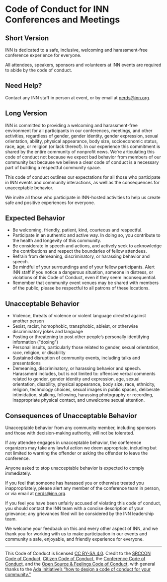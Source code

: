 # Code of Conduct for INN Conferences and Meetings

## Short Version

INN is dedicated to a safe, inclusive, welcoming and harassment-free conference experience for everyone.

All attendees, speakers, sponsors and volunteers at INN events are required to abide by the code of conduct.

## Need Help?

Contact any INN staff in person at event, or by email at nerds@inn.org.

## Long Version

INN is committed to providing a welcoming and harassment-free environment for all participants in our conferences, meetings, and other activities, regardless of gender, gender identity, gender expression, sexual orientation, ability, physical appearance, body size, socioeconomic status, race, age, or religion (or lack thereof). In our experience this commitment is shared by the entire community of nonprofit news. We’re articulating this code of conduct not because we expect bad behavior from members of our community but because we believe a clear code of conduct is a necessary part of building a respectful community space.

This code of conduct outlines our expectations for all those who participate in INN events and community interactions, as well as the consequences for unacceptable behavior.

We invite all those who participate in INN-hosted activities to help us create safe and positive experiences for everyone.

## Expected Behavior

- Be welcoming, friendly, patient, kind, courteous and respectful.
- Participate in an authentic and active way. In doing so, you contribute to the health and longevity of this community.
- Be considerate in speech and actions, and actively seek to acknowledge the contributions and respect the boundaries of fellow attendees.
- Refrain from demeaning, discriminatory, or harassing behavior and speech.
- Be mindful of your surroundings and of your fellow participants. Alert INN staff if you notice a dangerous situation, someone in distress, or violations of this Code of Conduct, even if they seem inconsequential.
- Remember that community event venues may be shared with members of the public; please be respectful to all patrons of these locations.

## Unacceptable Behavior

- Violence, threats of violence or violent language directed against another person
- Sexist, racist, homophobic, transphobic, ableist, or otherwise discriminatory jokes and language
- Posting or threatening to post other people’s personally identifying information ("doxing")
- Personal insults, particularly those related to gender, sexual orientation, race, religion, or disability
- Sustained disruption of community events, including talks and presentations
- Demeaning, discriminatory, or harassing behavior and speech. Harassment includes, but is not limited to: offensive verbal comments related to gender, gender identity and expression, age, sexual orientation, disability, physical appearance, body size, race, ethnicity, religion, technology choices, sexual images in public spaces, deliberate intimidation, stalking, following, harassing photography or recording, inappropriate physical contact, and unwelcome sexual attention.

## Consequences of Unacceptable Behavior

Unacceptable behavior from any community member, including sponsors and those with decision-making authority, will not be tolerated.

If any attendee engages in unacceptable behavior, the conference organizers may take any lawful action we deem appropriate, including but not limited to warning the offender or asking the offender to leave the conference. 

Anyone asked to stop unacceptable behavior is expected to comply immediately.

If you feel that someone has harassed you or otherwise treated you inappropriately, please alert any member of the conference team in person, or via email at nerds@inn.org.

If you feel you have been unfairly accused of violating this code of conduct, you should contact the INN team with a concise description of your grievance; any grievances filed will be considered by the INN leadership team.

We welcome your feedback on this and every other aspect of INN, and we thank you for working with us to make participation in our events and community a safe, enjoyable, and friendly experience for everyone.

----

This Code of Conduct is licensed [CC BY-SA 4.0](https://creativecommons.org/licenses/by-sa/4.0/). Credit to the [SRCCON Code of Conduct](http://srccon.org/conduct/), [Citizen Code of Conduct](http://citizencodeofconduct.org/), the [Conference Code of Conduct](http://confcodeofconduct.com/), and the [Open Source & Feelings Code of Conduct](http://www.osfeels.com/conduct/), with general thanks to the [Ada Initiative’s “how to design a code of conduct for your community.”](https://adainitiative.org/2014/02/18/howto-design-a-code-of-conduct-for-your-community/)